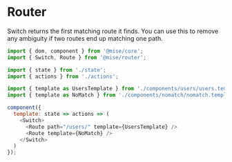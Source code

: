 # Router

Switch returns the first matching route it finds. You can use this to remove any ambiguity if two routes end up matching one path.

```js
import { dom, component } from '@mise/core';
import { Switch, Route } from '@mise/router';

import { state } from './state';
import { actions } from './actions';

import { template as UsersTemplate } from './components/users/users.template';
import { template as NoMatch } from './components/nomatch/nomatch.template';

component({
  template: state => actions => (
    <Switch>
      <Route path="/users/" template={UsersTemplate} />
      <Route template={NoMatch} />
    </Switch>
  )
});
```